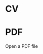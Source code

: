 <h1>CV<h1>
<!DOCTYPE html>
<html>
  <head>
    <title>My CV</title>
  </head>
  <body>
    <h1>PDF</h1>
    <p>Open a PDF file <a href="main/juliafortuny/JFortuny_DataAnalyst.pdf>example</a>.</p>
  </body>
</html>
